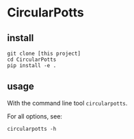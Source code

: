 # CircularPotts

## install

```
git clone [this project]
cd CircularPotts
pip install -e .
```

## usage

With the command line tool `circularpotts`.

For all options, see:
```
circularpotts -h
```